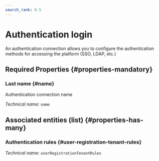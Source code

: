 ```yaml
---
search_rank: 0.5
---    
```

# Authentication login
<!--- THIS FILE IS GENERATED PLEASE DO NOT EDIT IT DIRECTLY --->

An authentication connection allows you to configure the authentication methods for accessing the platform (SSO, LDAP, etc.)

<OH code="authentificationConnection"/>




## Required Properties {#properties-mandatory}
    
### Last name {#name}

Authentication connection name

*Technical name:* ```name```
<PH code="authentificationConnection:name"/>

    





## Associated entities (list) {#properties-has-many}

### Authentication rules {#user-registration-tenant-rules}



*Technical name:* ```userRegistrationTenantRules```
<PH code="authentificationConnection:userRegistrationTenantRules"/>




